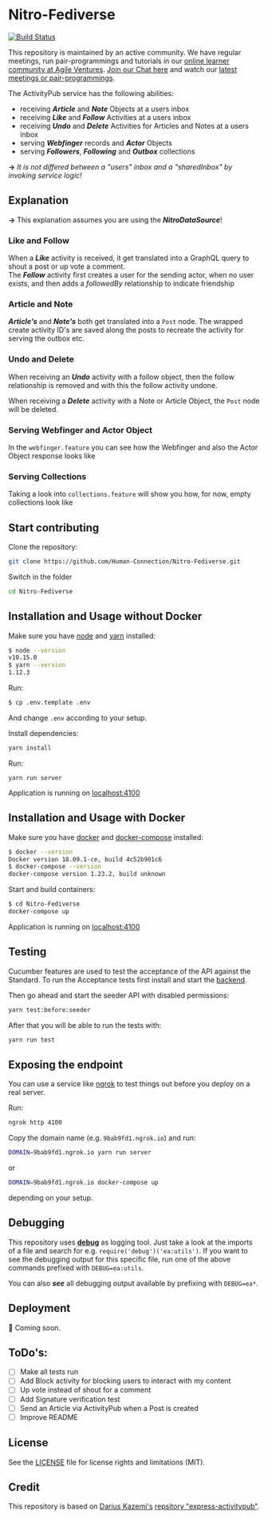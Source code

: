 # Nitro-Fediverse
[![Build Status](https://travis-ci.com/Human-Connection/Nitro-Fediverse.svg?branch=master)](https://travis-ci.com/Human-Connection/Nitro-Fediverse)

This repository is maintained by an active community.
We have regular meetings, run pair-programmings and tutorials in our [online learner community at Agile Ventures](https://www.agileventures.org/projects/human-connection).
[Join our Chat here](https://discordapp.com/invite/6ub73U3) and watch our [latest meetings or pair-programmings](https://www.youtube.com/playlist?list=PLH_dEBFTpMp78-QwtsRwVL7l-1kRdhR0P).


The ActivityPub service has the following abilities:
* receiving __*Article*__ and __*Note*__ Objects at a users inbox
* receiving __*Like*__ and __*Follow*__ Activities at a users inbox
* receiving __*Undo*__ and __*Delete*__ Activities for Articles and Notes at a users inbox
* serving __*Webfinger*__ records and __*Actor*__ Objects
* serving __*Followers*__, __*Following*__ and __*Outbox*__ collections

**->** *It is not differed between a "users" inbox and a "sharedInbox" by invoking service logic!*

## Explanation
**->** This explanation assumes you are using the __*NitroDataSource*__!
  
### Like and Follow

When a __*Like*__ activity is received, it get translated into a GraphQL query to shout a post or up vote a comment.  
The __*Follow*__ activity first creates a user for the sending actor, when no user exists, and then adds a *followedBy* relationship to indicate friendship 

### Article and Note

__*Article's*__ and __*Note's*__ both get translated into a `Post` node. The wrapped create activity ID's are saved along the posts to recreate the activity for serving the outbox etc.

### Undo and Delete

When receiving an __*Undo*__ activity with a follow object, then the follow relationship is removed and with this the follow activity undone.
  
When receiving a __*Delete*__ activity with a Note or Article Object, the `Post` node will be deleted.

### Serving Webfinger and Actor Object

In the `webfinger.feature` you can see how the Webfinger and also the Actor Object response looks like

### Serving Collections

Taking a look into `collections.feature` will show you how, for now, empty collections look like


## Start contributing

Clone the repository:
```sh
git clone https://github.com/Human-Connection/Nitro-Fediverse.git
```
Switch in the folder
```sh
cd Nitro-Fediverse
```

## Installation and Usage without Docker

Make sure you have [node](https://nodejs.org/en/) and [yarn](https://yarnpkg.com/en/) installed:
```sh
$ node --version
v10.15.0
$ yarn --version
1.12.3
```

Run:
```sh
$ cp .env.template .env
```
And change `.env` according to your setup.

Install dependencies:
```sh
yarn install
```

Run:
```
yarn run server
```

Application is running on [localhost:4100](http://localhost:4100/)



## Installation and Usage with Docker

Make sure you have [docker](https://www.docker.com/) and [docker-compose](https://docs.docker.com/compose/)
installed:
```sh
$ docker --version
Docker version 18.09.1-ce, build 4c52b901c6
$ docker-compose --version
docker-compose version 1.23.2, build unknown
```

Start and build containers:

```sh
$ cd Nitro-Fediverse
docker-compose up
```

Application is running on [localhost:4100](http://localhost:4100/)

## Testing
Cucumber features are used to test the acceptance of the API against the Standard.
To run the Acceptance tests first install and start the [backend](https://github.com/Human-Connection/Nitro-Backend/).

Then go ahead and start the seeder API with disabled permissions:
```sh
yarn test:before:seeder
``` 
After that you will be able to run the tests with:
```sh
yarn run test
```


## Exposing the endpoint

You can use a service like [ngrok](https://ngrok.com/) to test things out before
you deploy on a real server.

Run:
```sh
ngrok http 4100
```
Copy the domain name (e.g. `9bab9fd1.ngrok.io`) and run:

```sh
DOMAIN=9bab9fd1.ngrok.io yarn run server
```
or
```sh
DOMAIN=9bab9fd1.ngrok.io docker-compose up
```
depending on your setup.

## Debugging

This repository uses [**debug**](https://www.npmjs.com/package/debug) as logging tool. Just take a look at the imports of a file and search for e.g. `require('debug')('ea:utils')`. If you  want to see the debugging output for this specific file, run one of the above commands prefixed with `DEBUG=ea:utils`.  

You can also __*see*__ all debugging output available by prefixing with `DEBUG=ea*`.

## Deployment

:construction: Coming soon.

## ToDo's:

- [ ] Make all tests run
- [ ] Add Block activity for blocking users to interact with my content
- [ ] Up vote instead of shout for a comment
- [ ] Add Signature verification test
- [ ] Send an Article via ActivityPub when a Post is created
- [ ] Improve README

## License

See the [LICENSE](LICENSE-MIT.md) file for license rights and limitations
(MIT).

## Credit

This repository is based on [Darius Kazemi's](https://github.com/dariusk)
[repsitory "express-activitypub"](https://github.com/dariusk/express-activitypub).

